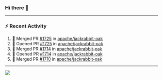 ### Hi there 👋

---

### :zap: Recent Activity

<!--START_SECTION:activity-->
1. 🎉 Merged PR [#1725](https://github.com/apache/jackrabbit-oak/pull/1725) in [apache/jackrabbit-oak](https://github.com/apache/jackrabbit-oak)
2. 💪 Opened PR [#1725](https://github.com/apache/jackrabbit-oak/pull/1725) in [apache/jackrabbit-oak](https://github.com/apache/jackrabbit-oak)
3. 🎉 Merged PR [#1714](https://github.com/apache/jackrabbit-oak/pull/1714) in [apache/jackrabbit-oak](https://github.com/apache/jackrabbit-oak)
4. 💪 Opened PR [#1714](https://github.com/apache/jackrabbit-oak/pull/1714) in [apache/jackrabbit-oak](https://github.com/apache/jackrabbit-oak)
5. 🎉 Merged PR [#1710](https://github.com/apache/jackrabbit-oak/pull/1710) in [apache/jackrabbit-oak](https://github.com/apache/jackrabbit-oak)
<!--END_SECTION:activity-->

---

<!--
**fabriziofortino/fabriziofortino** is a ✨ _special_ ✨ repository because its `README.md` (this file) appears on your GitHub profile.

Here are some ideas to get you started:

- 🔭 I’m currently working on ...
- 🌱 I’m currently learning ...
- 👯 I’m looking to collaborate on ...
- 🤔 I’m looking for help with ...
- 💬 Ask me about ...
- 📫 How to reach me: ...
- 😄 Pronouns: ...
- ⚡ Fun fact: ...
-->
![](https://komarev.com/ghpvc/?username=fabriziofortino)
